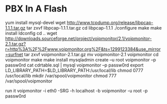 # PBX In A Flash

yum install  mysql-devel
wget http://www.tcpdump.org/release/libpcap-1.1.1.tar.gz
tar zxvf libpcap-1.1.1.tar.gz
cd libpcap-1.1.1
./configure
make
make install
ldconfig
cd ..
wget http://downloads.sourceforge.net/project/voipmonitor/2.1/voipmonitor-2.1.tar.gz?r=http%3A%2F%2Fwww.voipmonitor.org%2F&ts=1299123384&use_mirror=surfnet
tar zxvf voipmonitor-2.1.tar.gz
mv voipmonitor-2.1 voipmonitor
cd voipmonitor
make
make install
mysqladmin create –u root voipmonitor –p passw0rd
cat cdrtable.sql | mysql voipmonitor –p passw0rd
export LD_LIBRARY_PATH=$LD_LIBRARY_PATH:/usr/local/lib
chmod 0777 /usr/local/lib
mkdir /var/spool/voipmonitor
chmod 777 /var/spool/voipmonitor

run it 
voipmonitor -i eth0 -SRG -h localhost -b voipmonitor -u root -p passw0rd
